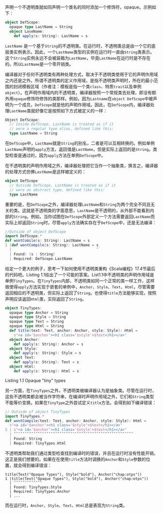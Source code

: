 声明一个不透明类就如同声明一个类名的同时添加一个修饰符，opaque。示例如下：

```scala
object DefScope:
  opaque type LastName = String
  object LaseName:
    def apply(s: String): LastName = s
```

`LastName` 是一个基于`String`的不透明类。在运行时，不透明类总是由一个它的底层类实例表示。因此，一个`LastName`类型的实例在运行时一直由`String`类表示。这个`String`实例永远不会被装箱为`LastName`，毕竟`LastName`在运行时是不存在的。所以`LastName`是一个零开销类。

编译器对于任何不透明类有两种处理方式，取决于不透明类使用于它的声明作用域之内还是之外。所谓不透明类的定义作用域，是指不透明类声明时，所在的最小范围的封闭模板区域（作者注：模板是指一个类`class`、特质`trait`以及单例`object`）。在声明作用域内的不透明类，编译器按照一个常规类去处理，即没有额外用`opaque`修饰符修饰的类那样。例如，因为`Lastname`在`object DefScope`中被声明为一个成员，`DefScope`就是他的声明作用域。因此，在`DefScope`内，编译器处理`LastName`类就好像它是按照如下方式被定义的一样：

```scala
Object DefScope:
  // Inside DefScope, LastName is treated as if it
  // were a regular type alias, defined like this:
  type LastName = String
```

在`DefScope`中，`LastName`就是`String`的别名，二者是可以互相转换的。例如单例`LastName`声明的`apply`方法，返回值是`LastName`，但是实际上返回的是`String`。类型检查是通过的，因为`apply`方法在单例`DefScope`中。

在不透明类的声明作用域之外，编译器处理把它当作一个抽象类，换言之，编译器的处理方式仿佛`LastName`是这样被定义的：

```scala
object DefScope
  // Outside DefScope, LastName is treated as if it
  // were an abstract type, defined like this:
  type LastName
```

重要的是，在`DefScope`之外，编译器处理`LastName`和`String`为两个完全不同且无关的类。这就是不透明类的字面意思，`LastName`是不透明的，从外部不能看到内部的`String`。例如，当你试图在`DefScope`外部定义一个方法需要返回`LastName`而实际上却返回`String`时，尽管`apply`方法确实存在于`DefScope`中，还是无法编译：

```scala
//Outside of object DefScope
import DefScope.*
def wontComile(s: String): LastName = s
1 |def wontCompile(s: String): LastName = s
  |                                       ˆ
  | Found: (s : String)
  | Required: DefScope.LastName
```

给定一个更大的例子，思考一下如何使用不透明类重构《Scala编程》17.4节最后的代码吧。Listing 1.1给出了一个可能的答案。List1.1中不透明类的声明作用域是单例`TinyTypes`。在`TinyTypes`内部，不透明类如同一个正常的类一样工作，这样做使得`apply`方法实现于嵌套的单例中，`Anchor`、`Style`、`Text`、`Html`，尽管需要返回相应的不透明类，但实际上返回了`String`。也使得`title`方法能够实现，按照声明应该返回`Html`类，实际返回了`String`。

```scala
object TinyTypes:
  opaque type Anchor = String
  opaque type Style = String
  opaque type Text = String
  opaque type Html = String
  def title(text: Text, anchor: Anchor, style: Style): Html =
    s"<a id='$anchor'><h1 class='$style'>$text</h1></a>"
  object Anchor:
    def apply(s: String): Anchor = s
  object Style:
    def apply(s: String): Style = s
  object Text:
    def apply(s: String): Text = s
  object Html:
    def apply(s: String): Html = s
```

Listing 1.1 Opaque "tiny" types

另一方面，在`TinyTypes`之外，不透明类被编译器认为是抽象类。尽管在运行时，这些不透明类都会被当作字符串，在编译时声明作用域之外，它们和`String`类型不能等价变换。如果在`TinyType`之外尝试定义`title`方法，会得到如下编译错误：

```scala
// Outside of object TinyTypes
import TinyTypes.*
def wontCompile(text: Text, anchor: Anchor, style: Style): Html =
  s"<a id='$anchor'><h1 class='$style'>$text</h1></a>"
2 | s"<a id='$anchor'><h1 class='$style'>$text</h1></a>"
  | ˆˆˆˆˆˆˆˆˆˆˆˆˆˆˆˆˆˆˆˆˆˆˆˆˆˆˆˆˆˆˆˆˆˆˆˆˆˆˆˆˆˆˆˆˆˆˆˆˆˆˆˆˆˆˆ
  | Found: String
  | Required: TinyTypes.Html
```

不透明类帮助我们通过类型检查找到编译时的错误，并且在运行时没有性能开销，这正是我们想要的。如果在在使用`title`方法时调换的`Anchor`和`Style`参数的位置，就会得到编译错误：

```
title(Text("Opaque Types"), Style("bold"), Anchor("chap:otps"))
1 |title(Text("Opaque Types"), Style("bold"), Anchor("chap:otps"))
  | ˆˆˆˆˆˆˆˆˆˆˆˆˆ
  | Found: TinyTypes.Style
  | Required: TinyTypes.Anchor
  | ...
```

而在运行时，`Anchor`、`Style`、`Text`、`Html`总是表现为`String`类。
